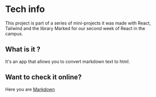 # Tech info

This project is part of a series of mini-projects it was made with React, Tailwind and the library Marked for our second week of React in the campus.

## What is it ?

It's an app that allows you to convert markdown text to html.

## Want to check it online?
Here you are [Markdown](https://markdown-reader-r2ux.onrender.com/)